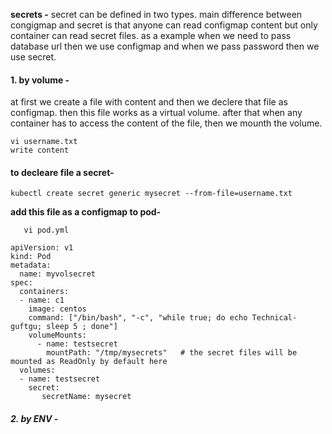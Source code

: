 **secrets -**
secret can be defined in two types. main difference between congigmap and secret is that anyone can read configmap content but only 
container can read secret files. as a example when we need to pass database url then we use configmap and when we pass password then we use secret.
#### 1. by volume - 
at first we create a file with content and then we declere that file as configmap. then this file works as a virtual volume.
after that when any container has to access the content of the file, then we mounth the volume.
 ```
 vi username.txt
 write content
 ```
####   **to decleare file a secret-**
   ```
kubectl create secret generic mysecret --from-file=username.txt
```
   **add this file as a configmap to pod-**
```   
   vi pod.yml
```
```
apiVersion: v1
kind: Pod
metadata:
  name: myvolsecret
spec:
  containers:
  - name: c1
    image: centos
    command: ["/bin/bash", "-c", "while true; do echo Technical-guftgu; sleep 5 ; done"]
    volumeMounts:
      - name: testsecret
        mountPath: "/tmp/mysecrets"   # the secret files will be mounted as ReadOnly by default here
  volumes:
  - name: testsecret
    secret:
       secretName: mysecret  
```

##### 2. by ENV -
        
